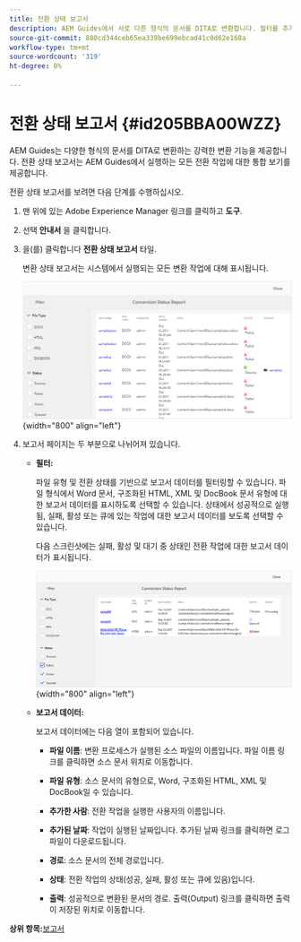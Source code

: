 ```yaml
---
title: 전환 상태 보고서
description: AEM Guides에서 서로 다른 형식의 문서를 DITA로 변환합니다. 필터를 추가하고 전환 상태 보고서를 보는 방법에 대해 알아봅니다.
source-git-commit: 880cd344ceb65ea339be699ebcad41c0d62e168a
workflow-type: tm+mt
source-wordcount: '319'
ht-degree: 0%

---
```


# 전환 상태 보고서 {#id205BBA00WZZ}

AEM Guides는 다양한 형식의 문서를 DITA로 변환하는 강력한 변환 기능을 제공합니다. 전환 상태 보고서는 AEM Guides에서 실행하는 모든 전환 작업에 대한 통합 보기를 제공합니다.

전환 상태 보고서를 보려면 다음 단계를 수행하십시오.

1. 맨 위에 있는 Adobe Experience Manager 링크를 클릭하고 **도구**.

1. 선택 **안내서** 을 클릭합니다.

1. 을(를) 클릭합니다 **전환 상태 보고서** 타일.

   변환 상태 보고서는 시스템에서 실행되는 모든 변환 작업에 대해 표시됩니다.

   ![](images/conversion-status-report.png){width="800" align="left"}

1. 보고서 페이지는 두 부분으로 나뉘어져 있습니다.

   - **필터:**

     파일 유형 및 전환 상태를 기반으로 보고서 데이터를 필터링할 수 있습니다. 파일 형식에서 Word 문서, 구조화된 HTML, XML 및 DocBook 문서 유형에 대한 보고서 데이터를 표시하도록 선택할 수 있습니다. 상태에서 성공적으로 실행됨, 실패, 활성 또는 큐에 있는 작업에 대한 보고서 데이터를 보도록 선택할 수 있습니다.

     다음 스크린샷에는 실패, 활성 및 대기 중 상태인 전환 작업에 대한 보고서 데이터가 표시됩니다.

     ![](images/conversion-report-failed-active-queued.png){width="800" align="left"}

   - **보고서 데이터:**

     보고서 데이터에는 다음 열이 포함되어 있습니다.

      - **파일 이름**: 변환 프로세스가 실행된 소스 파일의 이름입니다. 파일 이름 링크를 클릭하면 소스 문서 위치로 이동합니다.

      - **파일 유형**: 소스 문서의 유형으로, Word, 구조화된 HTML, XML 및 DocBook일 수 있습니다.

      - **추가한 사람**: 전환 작업을 실행한 사용자의 이름입니다.

      - **추가된 날짜**: 작업이 실행된 날짜입니다. 추가된 날짜 링크를 클릭하면 로그 파일이 다운로드됩니다.

      - **경로**: 소스 문서의 전체 경로입니다.

      - **상태**: 전환 작업의 상태(성공, 실패, 활성 또는 큐에 있음)입니다.

      - **출력**: 성공적으로 변환된 문서의 경로. 출력(Output) 링크를 클릭하면 출력이 저장된 위치로 이동합니다.


**상위 항목:**[&#x200B;보고서](reports-intro.md)
